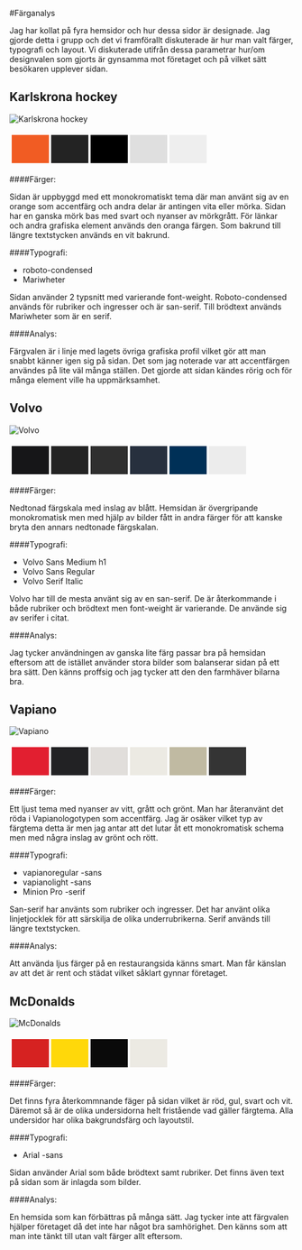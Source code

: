 #Färganalys

Jag har kollat på fyra hemsidor och hur dessa sidor är designade. Jag gjorde detta i grupp och det vi framförallt diskuterade är hur man valt färger, typografi och layout. Vi diskuterade utifrån dessa parametrar hur/om designvalen som gjorts är gynsamma mot företaget och på vilket sätt besökaren upplever sidan.

Karlskrona hockey
------------------------
![Karlskrona hockey](img/analys/khk.jpg)

<table style="border-spacing: 4px; border-collapse: separate">
<tbody><tr>
<td style="height: 50px; width: 50px; background-color: #F15C23">
</td><td style="height: 50px; width: 50px; background-color: #232323">
</td><td style="height: 50px; width: 50px; background-color: #000000">
</td><td style="height: 50px; width: 50px; background-color: #DFDFDF">
</td><td style="height: 50px; width: 50px; background-color: #EEEEEE">
</td></tr>
</tbody></table>

####Färger:

Sidan är uppbyggd med ett monokromatiskt tema där man använt sig av en orange som accentfärg och andra delar är antingen vita eller mörka.
Sidan har en ganska mörk bas med svart och nyanser av mörkgrått. För länkar och andra grafiska element används den oranga färgen. Som bakrund till längre textstycken används en vit bakrund.


####Typografi:

- roboto-condensed
- Mariwheter

Sidan använder 2 typsnitt med varierande font-weight. Roboto-condensed används för rubriker och ingresser och är san-serif. Till brödtext används Mariwheter som är en serif.


####Analys:

Färgvalen är i linje med lagets övriga grafiska profil vilket gör att man snabbt känner igen sig på sidan. Det som jag noterade var att accentfärgen användes på lite väl många ställen. Det gjorde att sidan kändes rörig och för många element ville ha uppmärksamhet.





Volvo
------------------------
![Volvo](img/analys/volvo.jpg)
<table style="border-spacing: 4px; border-collapse: separate">
<tbody><tr>
<td style="height: 50px; width: 50px; background-color: #161618">
</td><td style="height: 50px; width: 50px; background-color: #232323">
</td><td style="height: 50px; width: 50px; background-color: #2F2F2F">
</td><td style="height: 50px; width: 50px; background-color: #27303E">
</td><td style="height: 50px; width: 50px; background-color: #003057">
</td><td style="height: 50px; width: 50px; background-color: #ECECEC">
</td></tr>
</tbody></table>

####Färger:

Nedtonad färgskala med inslag av blått. Hemsidan är övergripande monokromatisk men med hjälp av bilder fått in andra färger för att kanske bryta den annars nedtonade färgskalan.


####Typografi:

- Volvo Sans Medium h1
- Volvo Sans Regular
- Volvo Serif Italic

Volvo har till de mesta använt sig av en san-serif. De är återkommande i både rubriker och brödtext men font-weight är varierande. De använde sig av serifer i citat.


####Analys:

Jag tycker användningen av ganska lite färg passar bra på hemsidan eftersom att de istället använder stora bilder som balanserar sidan på ett bra sätt. Den känns proffsig och jag tycker att den den farmhäver bilarna bra.



Vapiano
------------------------
![Vapiano](img/analys/vapiano.jpg)
<table style="border-spacing: 4px; border-collapse: separate">
<tbody><tr>
<td style="height: 50px; width: 50px; background-color: #E21F30">
</td><td style="height: 50px; width: 50px; background-color: #222224">
</td><td style="height: 50px; width: 50px; background-color: #E1DEDB">
</td><td style="height: 50px; width: 50px; background-color: #ECEAE3">
</td><td style="height: 50px; width: 50px; background-color: #C0BAA2">
</td><td style="height: 50px; width: 50px; background-color: #343434">
</td></tr>
</tbody></table>


####Färger:

Ett ljust tema med nyanser av vitt, grått och grönt. Man har återanvänt det röda i Vapianologotypen som accentfärg. Jag är osäker vilket typ av färgtema detta är men jag antar att det lutar åt ett monokromatisk schema men med några inslag av grönt och rött.


####Typografi:

- vapianoregular -sans
- vapianolight -sans
- Minion Pro -serif

San-serif har använts som rubriker och ingresser. Det har använt olika linjetjocklek för att särskilja de olika underrubrikerna. Serif används till längre textstycken.


####Analys:

Att använda ljus färger på en restaurangsida känns smart. Man får känslan av att det är rent och städat vilket såklart gynnar företaget.


McDonalds
------------------------
![McDonalds](img/analys/macdonalds.jpg)
<table style="border-spacing: 4px; border-collapse: separate">
<tbody><tr>
<td style="height: 50px; width: 50px; background-color: #D62221">
</td><td style="height: 50px; width: 50px; background-color: #FFD80A">
</td><td style="height: 50px; width: 50px; background-color: #0A0A0A">
</td><td style="height: 50px; width: 50px; background-color: #ECEAE3">
</td></tr>
</tbody></table>


####Färger:

Det finns fyra återkommnande fäger på sidan vilket är röd, gul, svart och vit. Däremot så är de olika undersidorna helt fristående vad gäller färgtema. Alla undersidor har olika bakgrundsfärg och layoutstil.


####Typografi:

- Arial -sans

Sidan använder Arial som både brödtext samt rubriker. Det finns även text på sidan som är inlagda som bilder.


####Analys:

En hemsida som kan förbättras på många sätt. Jag tycker inte att färgvalen hjälper företaget då det inte har något bra samhörighet. Den känns som att man inte tänkt till utan valt färger allt eftersom.  
